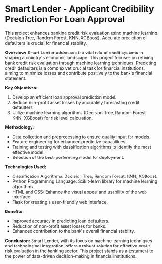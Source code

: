 # Smart Lender - Applicant Credibility Prediction For Loan Approval
  This project enhances banking credit risk evaluation using machine learning (Decision Tree, Random Forest, KNN, XGBoost). Accurate prediction of defaulters is crucial for financial stability. 

**Overview:**
Smart Lender addresses the vital role of credit systems in shaping a country's economic landscape. This project focuses on refining bank credit risk evaluation through machine learning techniques. Predicting credit defaulters is a complex yet crucial task for financial institutions, aiming to minimize losses and contribute positively to the bank's financial statement.

**Key Objectives:**
1. Develop an efficient loan approval prediction model.
2. Reduce non-profit asset losses by accurately forecasting credit defaulters.
3. Utilize machine learning algorithms (Decision Tree, Random Forest, KNN, XGBoost) for risk level calculation.

**Methodology:**
- Data collection and preprocessing to ensure quality input for models.
- Feature engineering for enhanced predictive capabilities.
- Training and testing with classification algorithms to identify the most effective model.
- Selection of the best-performing model for deployment.

**Technologies Used:**
- Classification Algorithms: Decision Tree, Random Forest, KNN, XGBoost.
- Python Programming Language: Scikit-learn library for machine learning algorithms
- HTML and CSS: Enhance the visual appeal and usability of the web interface
- Flask for creating a user-friendly web interface.

**Benefits:**
- Improved accuracy in predicting loan defaulters.
- Reduction of non-profit asset losses for banks.
- Enhanced contribution to the bank's overall financial stability.

**Conclusion:**
Smart Lender, with its focus on machine learning techniques and technological integration, offers a robust solution for effective credit risk evaluation in the banking sector. This project stands as a testament to the power of data-driven decision-making in financial institutions. 
